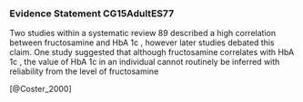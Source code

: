 ### Evidence Statement CG15AdultES77
Two studies within a systematic review 89 described a high correlation between fructosamine and HbA 1c , however later studies debated this claim. One study suggested that although fructosamine correlates with HbA 1c , the value of HbA 1c in an individual cannot routinely be inferred with reliability from the level of fructosamine



[@Coster_2000]
